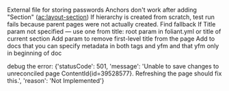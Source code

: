 External file for storing passwords
Anchors don't work after adding "Section" (<ac:layout-section>)
If hierarchy is created from scratch, test run fails because parent pages were not actually created. Find fallback
If Title param not specified — use one from title: root param in foliant.yml or title of current section
Add param to remove first-level title from the page
Add to docs that you can specify metadata in both tags and yfm and that yfm only in beginning of doc

debug the error:
 {'statusCode': 501, 'message': 'Unable to save changes to unreconciled page ContentId{id=39528577}. Refreshing the page should fix this.', 'reason': 'Not Implemented'}
